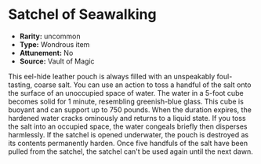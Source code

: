 
# Satchel of Seawalking

* **Rarity:** uncommon
* **Type:** Wondrous item
* **Attunement:** No
* **Source:** Vault of Magic


This eel-hide leather pouch is always filled with an unspeakably foul-tasting, coarse salt. You can use an action to toss a handful of the salt onto the surface of an unoccupied space of water. The water in a 5-foot cube becomes solid for 1 minute, resembling greenish-blue glass. This cube is buoyant and can support up to 750 pounds. When the duration expires, the hardened water cracks ominously and returns to a liquid state. If you toss the salt into an occupied space, the water congeals briefly then disperses harmlessly. If the satchel is opened underwater, the pouch is destroyed as its contents permanently harden. Once five handfuls of the salt have been pulled from the satchel, the satchel can't be used again until the next dawn.
